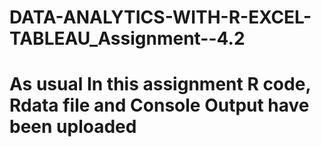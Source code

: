 # DATA-ANALYTICS-WITH-R-EXCEL-TABLEAU_Assignment--4.2
# As usual In this assignment R code, Rdata file and Console Output have been uploaded
